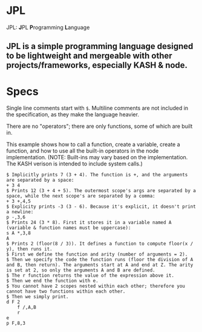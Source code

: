 # JPL
JPL: **J**PL **P**rogramming **L**anguage

JPL is a simple programming language designed to be lightweight and mergeable with other projects/frameworks, especially KASH & node.
-----
# Specs

Single line comments start with `$`.
Multiline comments are not included in the specification, as they make the language heavier.

There are no "operators"; there are only functions, some of which are built in.

This example shows how to call a function, create a variable, create a function, and how to use all the built-in operators in the node implementation. (NOTE: Built-ins may vary based on the implementation. The KASH verison is intended to include system calls.)

```
$ Implicitly prints 7 (3 + 4). The function is +, and the arguments are separated by a space:
+ 3 4
$ Prints 12 (3 + 4 + 5). The outermost scope's args are separated by a space, while the next scope's are separated by a comma:
+ 3 +,4,5
$ Explicity prints -3 (3 - 6). Because it's explicit, it doesn't print a newline:
p -,3,6
$ Prints 24 (3 * 8). First it stores it in a variable named A (variable & function names must be uppercase):
s A *,3,8
A
$ Prints 2 (floor(8 / 3)). It defines a function to compute floor(x / y), then runs it.
$ First we define the function and arity (number of arguments = 2).
$ Then we specify the code the function runs (floor the division of A and B, then return). The arguments start at A and end at Z. The arity is set at 2, so only the arguments A and B are defined.
$ The r function returns the value of the expression above it.
$ Then we end the function with e.
$ You cannot have 2 scopes nested within each other; therefore you cannot have two functions within each other.
$ Then we simply print.
d F 2
    f /,A,B
    r
e
p F,8,3
```
